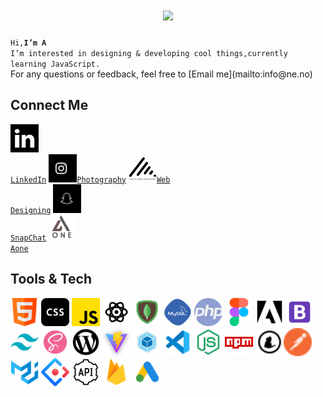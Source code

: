 
<h1 align="center">
  <a href="https://git.io/typing-svg">
    <img src="https://readme-typing-svg.herokuapp.com/?lines=Hello,+There!+👋;&center=true&size=30">
  </a>
</h1>
<code>Hi,<b>I’m A</b>
I’m interested in designing & developing cool things,currently learning JavaScript.
</code>
For any questions or feedback, feel free to 
[Email me](mailto:info@ne.no)

<h2>Connect Me</h2>

  <code><a href="https://www.linkedin.com/"><img width="45" src="images/icons/link.png"> LinkedIn</a></code>
  <code><a href="https://www.instagram.com/pro7thphotography/"><img width="45" src="images/icons/insta.jpeg">Photography</a></code>
  <code><a href="https://ajee2.netlify.app/"><img width="45" src="images/icons/logo.png">Web Designing</a></code>
  <code><a href="https://www.snapchat.com/"><img width="45" src="images/icons/snap.jpeg"> SnapChat</a></code>
  <code><a href="https://www.aone.no/"><img width="45" src="images/icons/aone.png"> Aone</a></code>


<h2>Tools & Tech</h2>

<img width="45" src="images/icons/html.png"> <img width="45" src="images/icons/css.png"> <img width="45" src="images/icons/js.png">  <img width="45" src="images/icons/react.png"> <img width="45" src="images/icons/mongo.png"> <img width="45" src="images/icons/mysql.png"> <img width="45" src="images/icons/php.png"> <img width="45" src="images/icons/figma.png"> <img width="45" src="images/icons/adobe.png"> <img width="45" src="images/icons/bootstrap.png"> <img width="45" src="images/icons/tailwind.png"> <img width="45" src="images/icons/sass.png"> <img width="45" src="images/icons/wordpress.png"> <img width="45" src="images/icons/vite.png"> <img width="45" src="images/icons/webpack.png"> <img width="45" src="images/icons/vscode.png">  <img width="45" src="images/icons/node.png"> <img width="45" src="images/icons/npm.png"> <img width="45" src="images/icons/yarn-pm.png"><img width="45" src="images/icons/postman.png"> <img width="45" src="images/icons/mui.png"> <img width="45" src="images/icons/ant.png"> <img width="45" src="images/icons/api.png"> <img width="45" src="images/icons/firebase.png"> <img width="45" src="images/icons/ads.png">

<!---
gitAji/gitAji is a ✨ special ✨ repository because its `README.md` (this file) appears on your GitHub profile.
You can click the Preview link to take a look at your changes.
--->

